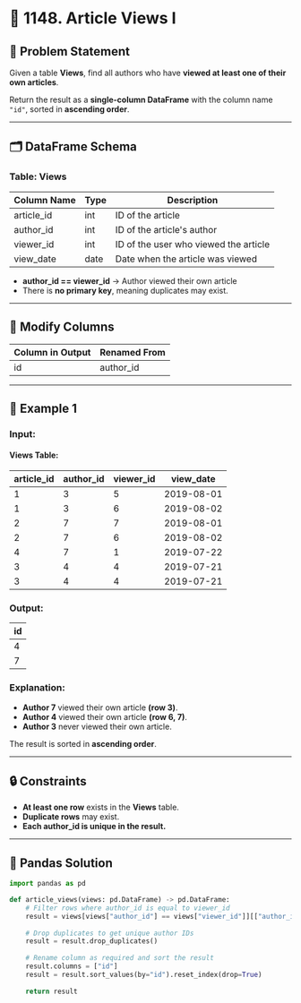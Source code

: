 # 📄 1148. Article Views I  

## 📌 Problem Statement  
Given a table **Views**, find all authors who have **viewed at least one of their own articles**.  

Return the result as a **single-column DataFrame** with the column name `"id"`, sorted in **ascending order**.  

---

## 🗂 **DataFrame Schema**  
### **Table: Views**  
| Column Name | Type | Description                           |
| ----------- | ---- | ------------------------------------- |
| article_id  | int  | ID of the article                     |
| author_id   | int  | ID of the article's author            |
| viewer_id   | int  | ID of the user who viewed the article |
| view_date   | date | Date when the article was viewed      |

- **author_id == viewer_id** → Author viewed their own article  
- There is **no primary key**, meaning duplicates may exist.  

---

## 🔹 **Modify Columns**  
| Column in Output | Renamed From |
| ---------------- | ------------ |
| id               | author_id    |

---

## 🔢 **Example 1**  

### **Input:**  
#### Views Table:  
| article_id | author_id | viewer_id | view_date  |
| ---------- | --------- | --------- | ---------- |
| 1          | 3         | 5         | 2019-08-01 |
| 1          | 3         | 6         | 2019-08-02 |
| 2          | 7         | 7         | 2019-08-01 |
| 2          | 7         | 6         | 2019-08-02 |
| 4          | 7         | 1         | 2019-07-22 |
| 3          | 4         | 4         | 2019-07-21 |
| 3          | 4         | 4         | 2019-07-21 |

### **Output:**  
| id  |
| --- |
| 4   |
| 7   |

### **Explanation:**  
- **Author 7** viewed their own article **(row 3)**.  
- **Author 4** viewed their own article **(row 6, 7)**.  
- **Author 3** never viewed their own article.  

The result is sorted in **ascending order**.

---

## 🔒 **Constraints**  
- **At least one row** exists in the **Views** table.  
- **Duplicate rows** may exist.  
- **Each author_id is unique in the result.**  

---

## 🐼 **Pandas Solution**  

```python
import pandas as pd

def article_views(views: pd.DataFrame) -> pd.DataFrame:
    # Filter rows where author_id is equal to viewer_id
    result = views[views["author_id"] == views["viewer_id"]][["author_id"]]
    
    # Drop duplicates to get unique author IDs
    result = result.drop_duplicates()
    
    # Rename column as required and sort the result
    result.columns = ["id"]
    result = result.sort_values(by="id").reset_index(drop=True)
    
    return result
